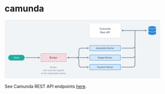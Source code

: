 # camunda

![](./diagrams/architecture.png)

See Camunda REST API endpoints [here](https://docs.camunda.org/manual/7.5/reference/rest/).
